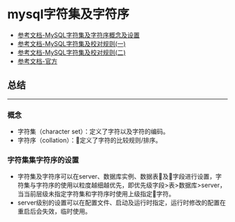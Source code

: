 # mysql字符集及字符序

* [参考文档-MySQL字符集及字符序概念及设置](https://www.cnblogs.com/chyingp/p/mysql-character-set-collation.html)
*  [参考文档-MySQL字符集及校对规则(一)](https://mp.weixin.qq.com/s/3se2C3ew7-IeLvYzOyZJiA)
* [参考文档-MySQL字符集及校对规则(二)](https://mp.weixin.qq.com/s/em8hPsCjsB9WCBR1LPn0Cw)
* [参考文档-官方](https://dev.mysql.com/doc/refman/5.7/en/charset.html)


## 总结
---
### 概念
* 字符集（character set）：定义了字符以及字符的编码。
* 字符序（collation）：定义了字符的比较规则/排序。

### 字符集集字符序的设置

* 字符集及字符序可以在server、数据库实例、数据表及字段进行设置，字符集与字符序的使用以粒度越细越优先，即优先级字段>表>数据库>server，当当前层级未指定字符集和字符序时使用上级指定字符。
* server级别的设置可以在配置文件、启动及运行时指定，运行时修改的配置在重启后会失效，临时使用。


###